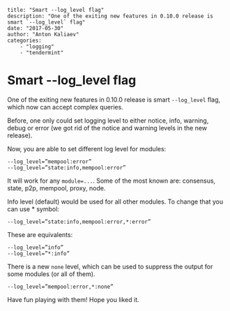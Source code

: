 ~~~
title: "Smart --log_level flag"
description: "One of the exiting new features in 0.10.0 release is smart `--log_level` flag"
date: "2017-05-30"
author: "Anton Kaliaev"
categories:
    - "logging"
    - "tendermint"
~~~

# Smart --log_level flag
One of the exiting new features in 0.10.0 release is smart `--log_level` flag,
which now can accept complex queries.

Before, one only could set logging level to either notice, info, warning, debug
or error (we got rid of the notice and warning levels in the new release).

Now, you are able to set different log level for modules:

```
--log_level=”mempool:error”
--log_level=”state:info,mempool:error”
```

It will work for any `module=...`. Some of the most known are: consensus,
state, p2p, mempool, proxy, node.

Info level (default) would be used for all other modules. To change that you
can use * symbol:

```
--log_level=”state:info,mempool:error,*:error”
```

These are equivalents:

```
--log_level=”info”
--log_level=”*:info”
```

There is a new `none` level, which can be used to suppress the output for some
modules (or all of them).

```
--log_level=”mempool:error,*:none”
```

Have fun playing with them! Hope you liked it.
